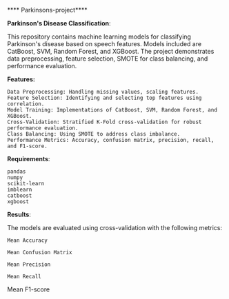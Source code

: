 **** Parkinsons-project****

**Parkinson's Disease Classification**:

This repository contains machine learning models for classifying Parkinson's disease based on speech features. Models included are CatBoost, SVM, Random Forest, and XGBoost. The project demonstrates data 
preprocessing, feature selection, SMOTE for class balancing, and performance evaluation.


**Features:**

    Data Preprocessing: Handling missing values, scaling features.  
    Feature Selection: Identifying and selecting top features using correlation.
    Model Training: Implementations of CatBoost, SVM, Random Forest, and XGBoost.
    Cross-Validation: Stratified K-Fold cross-validation for robust performance evaluation.
    Class Balancing: Using SMOTE to address class imbalance.
    Performance Metrics: Accuracy, confusion matrix, precision, recall, and F1-score.
    

**Requirements**:

    pandas
    numpy
    scikit-learn
    imblearn
    catboost
    xgboost

**Results**:

  The models are evaluated using cross-validation with the following metrics:
  
    Mean Accuracy
    
    Mean Confusion Matrix
    
    Mean Precision
    
    Mean Recall
  
  Mean F1-score
